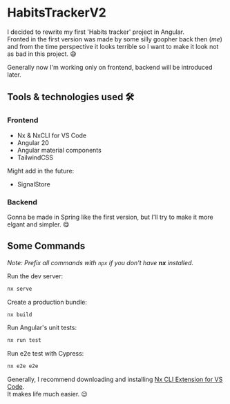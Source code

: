# HabitsTrackerV2

I decided to rewrite my first 'Habits tracker' project in Angular.  
Fronted in the first version was made by some silly goopher back then (*me*) and from the time perspective it looks terrible so I want to make it look not as bad in this project. 😅

Generally now I'm working only on frontend, backend will be introduced later.

## Tools & technologies used 🛠️

### Frontend

* Nx & NxCLI for VS Code
* Angular 20
* Angular material components
* TailwindCSS

Might add in the future:

* SignalStore

### Backend

Gonna be made in Spring like the first version, but I'll try to make it more elgant and simpler. 😋

## Some Commands

*Note: Prefix all commands with `npx` if you don't have **nx** installed.*

Run the dev server:

```sh
nx serve 
```

Create a production bundle:

```sh
nx build 
```

Run Angular's unit tests:

```sh
nx run test
```

Run e2e test with Cypress:

```sh
nx e2e e2e
```

Generally, I recommend downloading and installing [Nx CLI Extension for VS Code](https://marketplace.visualstudio.com/items?itemName=nrwl.angular-console).  
It makes life much easier. 😉
